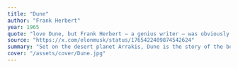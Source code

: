 ```yaml
---
title: "Dune"
author: "Frank Herbert"
year: 1965
quote: "love Dune, but Frank Herbert – a genius writer – was obviously tripping balls writing that book. Can’t expect total coherence in a situation like that 😂 My guess is that he was high af lying on the lawn one day and saw an earthworm and thought “what if it was REALLY BIG”."
source: "https://x.com/elonmusk/status/1765422409874542624"
summary: "Set on the desert planet Arrakis, Dune is the story of the boy Paul Atreides, heir to a noble family tasked with ruling an inhospitable world where the only thing of value is the \"spice\" melange, a drug capable of extending life and enhancing consciousness. Coveted across the known universe, melange is a prize worth killing for... When House Atreides is betrayed, the destruction of Paul's family will set the boy on a journey toward a destiny greater than he could ever have imagined. And as he evolves into the mysterious man known as Muad'Dib, he will bring to fruition humankind's most ancient and unattainable dream. A stunning blend of adventure and mysticism, environmentalism and politics, Dune won the first Nebula Award, shared the Hugo Award, and formed the basis of what is undoubtedly the grandest epic in science fiction."
cover: "/assets/cover/Dune.jpg"
---
```


